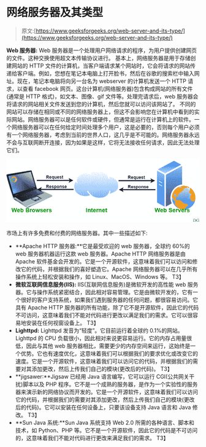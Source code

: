 # 网络服务器及其类型

> 原文:[https://www.geeksforgeeks.org/web-server-and-its-type/](https://www.geeksforgeeks.org/web-server-and-its-type/)

**Web 服务器:** Web 服务器是一个处理用户网络请求的程序，为用户提供创建网页的文件。这种交换使用超文本传输协议进行。
基本上，网络服务器是用于存储创建网站的 HTTP 文件的计算机，当客户端请求某个网站时，它会将请求的网站传递给客户端。例如，您想在笔记本电脑上打开脸书，然后在谷歌的搜索栏中输入网址。现在，笔记本电脑将向另一台名为 webserver 的计算机发送一个 HTTP 请求，以查看 facebook 网页。这台计算机(网络服务器)包含构成网站的所有文件(通常是 HTTP 格式)，如文本、图像、gif 文件等。处理完请求后，web 服务器会将请求的网站相关文件发送到您的计算机，然后您就可以访问该网站了。
不同的网站可以存储在相同或不同的网络服务器上，但这不会影响您在计算机中看到的实际网站。网络服务器可以是任何软件或硬件，但通常是运行在计算机上的软件。一个网络服务器可以在任何给定时间处理多个用户，这是必要的，否则每个用户必须有一个网络服务器，考虑到当前的世界人口，这几乎是不可能的。网络服务器永远不会与互联网断开连接，因为如果是这样，它将无法接收任何请求，因此无法处理它们。

![](img/26cca0e8256b3bf1e31e0b1a9d8dca56.png)

市场上有许多免费和付费的网络服务器。其中一些描述如下:

*   **Apache HTTP 服务器:**它是最受欢迎的 web 服务器，全球约 60%的 web 服务器机器运行这款 web 服务器。Apache HTTP 网络服务器是由 Apache 软件基金会开发的。它是一个开源软件，这意味着我们可以访问和修改它的代码，并根据我们的喜好塑造它。Apache 网络服务器可以在几乎所有操作系统上轻松安装和操作，如 Linux、MacOS、Windows 等。
    T3】
*   **微软互联网信息服务(IIS):** IIS(互联网信息服务)是微软开发的高性能 web 服务器。它与操作系统紧密结合，因此相对容易管理。它是由微软开发的，它有一个很好的客户支持系统，如果我们遇到服务器的任何问题，都很容易访问。它具有 Apache HTTP 服务器的所有功能，除了它不是开源软件，因此它的代码不可访问，这意味着我们不能对代码进行更改以满足我们的需求。它可以很容易地安装在任何视窗设备上。
    T3】
*   **Lighttpd:** Lighttpd 发音为“轻度”。它目前运行着全球约 0.1%的网站。Lighttpd 的 CPU 负载很小，因此相对来说更容易运行。它的内存占用量很低，因此与其他 web 服务器相比，需要更少的内存空间来运行，这始终是一个优势。它也有速度优化，这意味着我们可以根据我们的要求优化或改变它的速度。它是一个开源软件，这意味着我们可以访问它的代码，并根据我们的需要对其添加更改，然后上传我们自己的模块(更改后的代码)。
    T3】
*   **jigsawer:**Jigsaw 已经用 Java 语言编写，它可以运行 CGI(公共网关干扰)脚本以及 PHP 程序。它不是一个成熟的服务器，是作为一个实验性的服务器来演示新的网络协议而开发的。它是一个开源软件，这意味着我们可以访问它的代码，并根据我们的需要对其添加更改，然后上传我们自己的模块(更改后的代码)。它可以安装在任何设备上，只要该设备支持 Java 语言和 Java 修改。
    T3】
*   **Sun Java 系统:**Sun Java 系统支持 Web 2.0 所需的各种语言、脚本和技术，如 Python、PHP 等。它不是一个开源软件，因此它的代码是不可访问的，这意味着我们不能对代码进行更改来满足我们的需求。
    T3】